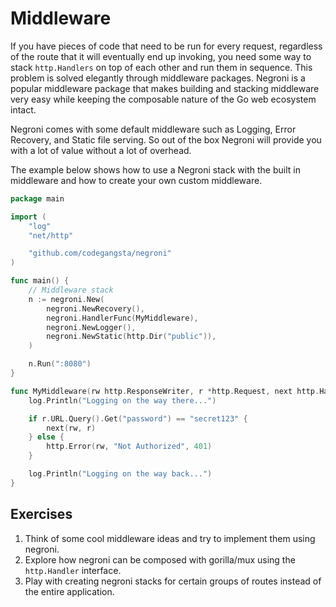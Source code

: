 # Middleware

If you have pieces of code that need to be run for every request, regardless of
the route that it will eventually end up invoking, you need some way to stack
`http.Handlers` on top of each other and run them in sequence. This problem is
solved elegantly through middleware packages. Negroni is a popular middleware
package that makes building and stacking middleware very easy while keeping the
composable nature of the Go web ecosystem intact.

Negroni comes with some default middleware such as Logging, Error Recovery, and
Static file serving. So out of the box Negroni will provide you with a lot of
value without a lot of overhead.

The example below shows how to use a Negroni stack with the built in middleware
and how to create your own custom middleware.

``` go
package main

import (
    "log"
    "net/http"

    "github.com/codegangsta/negroni"
)

func main() {
    // Middleware stack
    n := negroni.New(
        negroni.NewRecovery(),
        negroni.HandlerFunc(MyMiddleware),
        negroni.NewLogger(),
        negroni.NewStatic(http.Dir("public")),
    )

    n.Run(":8080")
}

func MyMiddleware(rw http.ResponseWriter, r *http.Request, next http.HandlerFunc) {
    log.Println("Logging on the way there...")

    if r.URL.Query().Get("password") == "secret123" {
        next(rw, r)
    } else {
        http.Error(rw, "Not Authorized", 401)
    }

    log.Println("Logging on the way back...")
}
```

## Exercises

1. Think of some cool middleware ideas and try to implement them using negroni.
2. Explore how negroni can be composed with gorilla/mux using the `http.Handler` interface.
3. Play with creating negroni stacks for certain groups of routes instead of the entire application.
